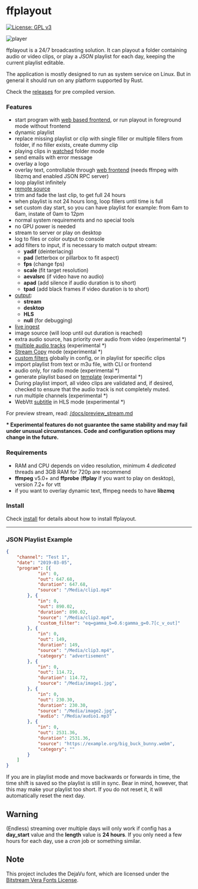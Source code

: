 **ffplayout**
================

[![License: GPL v3](https://img.shields.io/badge/License-GPLv3-blue.svg)](https://www.gnu.org/licenses/gpl-3.0)

![player](/docs/images/player.png)

ffplayout is a 24/7 broadcasting solution. It can playout a folder containing audio or video clips, or play a *JSON* playlist for each day, keeping the current playlist editable.

The application is mostly designed to run as system service on Linux. But in general it should run on any platform supported by Rust.

Check the [releases](https://github.com/ffplayout/ffplayout/releases/latest) for pre compiled version.

### Features

- start program with [web based frontend](/frontend/), or run playout in foreground mode without frontend
- dynamic playlist
- replace missing playlist or clip with single filler or multiple fillers from folder, if no filler exists, create dummy clip
- playing clips in [watched](/docs/folder_mode.md) folder mode
- send emails with error message
- overlay a logo
- overlay text, controllable through [web frontend](/frontend/) (needs ffmpeg with libzmq and enabled JSON RPC server)
- loop playlist infinitely
- [remote source](/docs/remote_source.md)
- trim and fade the last clip, to get full 24 hours
- when playlist is not 24 hours long, loop fillers until time is full
- set custom day start, so you can have playlist for example: from 6am to 6am, instate of 0am to 12pm
- normal system requirements and no special tools
- no GPU power is needed
- stream to server or play on desktop
- log to files or color output to console
- add filters to input, if is necessary to match output stream:
  - **yadif** (deinterlacing)
  - **pad** (letterbox or pillarbox to fit aspect)
  - **fps** (change fps)
  - **scale** (fit target resolution)
  - **aevalsrc** (if video have no audio)
  - **apad** (add silence if audio duration is to short)
  - **tpad** (add black frames if video duration is to short)
- [output](/docs/output.md):
  - **stream**
  - **desktop**
  - **HLS**
  - **null** (for debugging)
- [live ingest](/docs/live_ingest.md)
- image source (will loop until out duration is reached)
- extra audio source, has priority over audio from video (experimental *)
- [multiple audio tracks](/docs/multi_audio.md) (experimental *)
- [Stream Copy](/docs/stream_copy.md) mode (experimental *)
- [custom filters](/docs/custom_filters.md) globally in config, or in playlist for specific clips
- import playlist from text or m3u file, with CLI or frontend
- audio only, for radio mode (experimental *)
- generate playlist based on [template](/docs/playlist_gen.md) (experimental *)
- During playlist import, all video clips are validated and, if desired, checked to ensure that the audio track is not completely muted.
- run multiple channels (experimental *)
- WebVtt [subtitle](/docs/closed_captions.md) in HLS mode (experimental *)

For preview stream, read: [/docs/preview_stream.md](/docs/preview_stream.md)

**\* Experimental features do not guarantee the same stability and may fail under unusual circumstances. Code and configuration options may change in the future.**

### Requirements

- RAM and CPU depends on video resolution, minimum 4 _dedicated_ threads and 3GB RAM for 720p are recommend
- **ffmpeg** v5.0+ and **ffprobe** (**ffplay** if you want to play on desktop), version 7.2+ for vtt
- if you want to overlay dynamic text, ffmpeg needs to have **libzmq**

### Install

Check [install](docs/install.md) for details about how to install ffplayout.

-----

### JSON Playlist Example

```json
{
    "channel": "Test 1",
    "date": "2019-03-05",
    "program": [{
            "in": 0,
            "out": 647.68,
            "duration": 647.68,
            "source": "/Media/clip1.mp4"
        }, {
            "in": 0,
            "out": 890.02,
            "duration": 890.02,
            "source": "/Media/clip2.mp4",
            "custom_filter": "eq=gamma_b=0.6:gamma_g=0.7[c_v_out]"
        }, {
            "in": 0,
            "out": 149,
            "duration": 149,
            "source": "/Media/clip3.mp4",
            "category": "advertisement"
        }, {
            "in": 0,
            "out": 114.72,
            "duration": 114.72,
            "source": "/Media/image1.jpg",
        }, {
            "in": 0,
            "out": 230.30,
            "duration": 230.30,
            "source": "/Media/image2.jpg",
            "audio": "/Media/audio1.mp3"
        }, {
            "in": 0,
            "out": 2531.36,
            "duration": 2531.36,
            "source": "https://example.org/big_buck_bunny.webm",
            "category": ""
        }
    ]
}
```
If you are in playlist mode and move backwards or forwards in time, the time shift is saved so the playlist is still in sync. Bear in mind, however, that this may make your playlist too short. If you do not reset it, it will automatically reset the next day.

## **Warning**

(Endless) streaming over multiple days will only work if config has a **day_start** value and the **length** value is **24 hours**. If you only need a few hours for each day, use a *cron* job or something similar.

## Note
This project includes the DejaVu font, which are licensed under the [Bitstream Vera Fonts License](/assets/FONT_LICENSE.txt).


